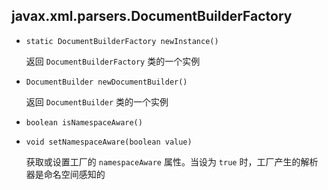 ## javax.xml.parsers.DocumentBuilderFactory

* `static DocumentBuilderFactory newInstance()`

  返回 `DocumentBuilderFactory` 类的一个实例

* `DocumentBuilder newDocumentBuilder()`

  返回 `DocumentBuilder` 类的一个实例

* `boolean isNamespaceAware()`

* `void setNamespaceAware(boolean value)`

  获取或设置工厂的 `namespaceAware` 属性。当设为 `true` 时，工厂产生的解析器是命名空间感知的
